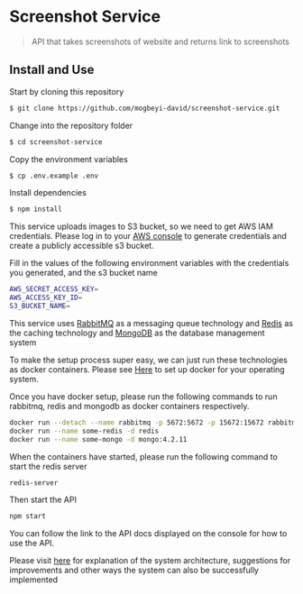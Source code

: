 # Screenshot Service
> API that takes screenshots of website and returns link to screenshots

## Install and Use

Start by cloning this repository

```sh
$ git clone https://github.com/mogbeyi-david/screenshot-service.git
```

Change into the repository folder
```sh
$ cd screenshot-service
```

Copy the environment variables

```sh
$ cp .env.example .env
```

Install dependencies
```sh
$ npm install
```


This service uploads images to S3 bucket, so we need to get AWS IAM credentials.
Please log in to your [AWS console](https://console.aws.amazon.com/) to generate credentials 
and create a publicly accessible s3 bucket.


Fill in the values of the following environment variables with the credentials you
generated, and the s3 bucket name

```sh
AWS_SECRET_ACCESS_KEY=
AWS_ACCESS_KEY_ID=
S3_BUCKET_NAME=
```

This service uses [RabbitMQ](https://www.rabbitmq.com/) as a messaging queue technology and 
[Redis](https://redis.io/) as the caching technology and [MongoDB](https://www.mongodb.com/) as the database management system

To make the setup process super easy, we can just run these technologies as 
docker containers. Please see [Here](https://www.docker.com/get-started) to set up docker for 
your operating system.

Once you have docker setup, please run the following commands to run rabbitmq, redis 
and mongodb as docker containers respectively.
```sh
docker run --detach --name rabbitmq -p 5672:5672 -p 15672:15672 rabbitmq:3-management
docker run --name some-redis -d redis
docker run --name some-mongo -d mongo:4.2.11
```

When the containers have started, please run the following command to start the redis server

```sh
redis-server
```

Then start the API
```sh
npm start
```

You can follow the link to the API docs displayed on the console for how to 
use the API.

Please visit [here](https://www.notion.so/System-Architecture-and-Suggestion-for-Improvement-374c51dd3aff4307a397435b246211ad) for explanation of the system architecture, suggestions for improvements and other ways the system can also be successfully implemented

